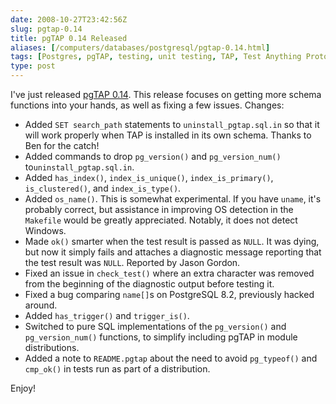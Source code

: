 ```yaml
--- 
date: 2008-10-27T23:42:56Z
slug: pgtap-0.14
title: pgTAP 0.14 Released
aliases: [/computers/databases/postgresql/pgtap-0.14.html]
tags: [Postgres, pgTAP, testing, unit testing, TAP, Test Anything Protocol]
type: post
---
```


<p>I've just released <a href="http://pgfoundry.org/frs/?group_id=1000389"
title="pgTAP Downloads">pgTAP 0.14</a>. This release focuses on getting more
schema functions into your hands, as well as fixing a few issues. Changes:</p>

<ul>
  <li>Added <code>SET search_path</code> statements to <code>uninstall_pgtap.sql.in</code> so that
        it will work properly when TAP is installed in its own schema. Thanks to
        Ben for the catch!</li>
  <li>Added commands to drop <code>pg_version()</code> and <code>pg_version_num()</code>
        to<code>uninstall_pgtap.sql.in</code>.</li>
  <li>Added <code>has_index()</code>, <code>index_is_unique()</code>, <code>index_is_primary()</code>,
        <code>is_clustered()</code>, and <code>index_is_type()</code>.</li>
  <li>Added <code>os_name()</code>. This is somewhat experimental. If you have <code>uname</code>,
        it's probably correct, but assistance in improving OS detection in the
        <code>Makefile</code> would be greatly appreciated. Notably, it does not detect
        Windows.</li>
  <li>Made <code>ok()</code> smarter when the test result is passed as <code>NULL</code>. It was
        dying, but now it simply fails and attaches a diagnostic message
        reporting that the test result was <code>NULL</code>. Reported by Jason Gordon.</li>
  <li>Fixed an issue in <code>check_test()</code> where an extra character was removed
        from the beginning of the diagnostic output before testing it.</li>
  <li>Fixed a bug comparing <code>name[]</code>s on PostgreSQL 8.2, previously hacked
        around.</li>
  <li>Added <code>has_trigger()</code> and <code>trigger_is()</code>.</li>
  <li>Switched to pure SQL implementations of the <code>pg_version()</code> and
        <code>pg_version_num()</code> functions, to simplify including pgTAP in module
        distributions.</li>
  <li>Added a note to <code>README.pgtap</code> about the need to avoid <code>pg_typeof()</code>
        and <code>cmp_ok()</code> in tests run as part of a distribution.</li>
</ul>

<p>Enjoy!</p>

